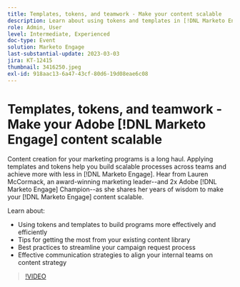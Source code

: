 ```yaml
---
title: Templates, tokens, and teamwork - Make your content scalable
description: Learn about using tokens and templates in [!DNL Marketo Engage]. Discover tips on getting the most from your existing content library.
role: Admin, User
level: Intermediate, Experienced
doc-type: Event
solution: Marketo Engage
last-substantial-update: 2023-03-03
jira: KT-12415
thumbnail: 3416250.jpeg
exl-id: 918aac13-6a47-43cf-80d6-19d08eae6c08
---
```

# Templates, tokens, and teamwork - Make your Adobe [!DNL Marketo Engage] content scalable

Content creation for your marketing programs is a long haul. Applying templates and tokens help you build scalable processes across teams and achieve more with less in [!DNL Marketo Engage]. Hear from Lauren McCormack, an award-winning marketing leader--and 2x Adobe [!DNL Marketo Engage] Champion--as she shares her years of wisdom to make your [!DNL Marketo Engage] content scalable.

Learn about:

* Using tokens and templates to build programs more effectively and efficiently
* Tips for getting the most from your existing content library
* Best practices to streamline your campaign request process
* Effective communication strategies to align your internal teams on content strategy

>[!VIDEO](https://video.tv.adobe.com/v/3416250/?quality=12&learn=on)

